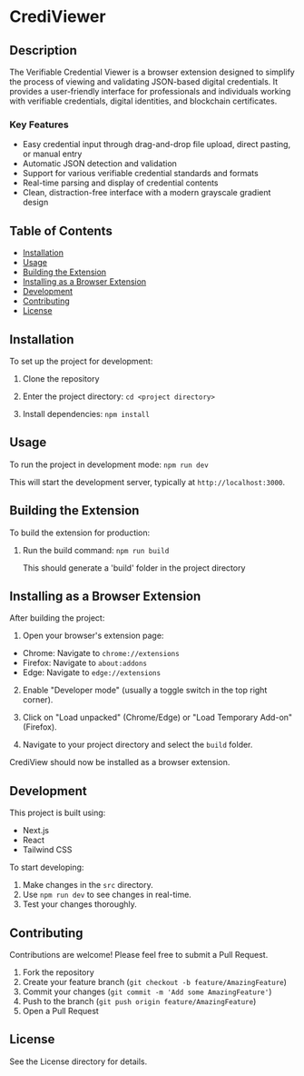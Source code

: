 # CrediViewer

## Description

The Verifiable Credential Viewer is a browser extension designed to simplify the process of viewing and validating JSON-based digital credentials. It provides a user-friendly interface for professionals and individuals working with verifiable credentials, digital identities, and blockchain certificates.

### Key Features

- Easy credential input through drag-and-drop file upload, direct pasting, or manual entry
- Automatic JSON detection and validation
- Support for various verifiable credential standards and formats
- Real-time parsing and display of credential contents
- Clean, distraction-free interface with a modern grayscale gradient design

## Table of Contents

- [Installation](#installation)
- [Usage](#usage)
- [Building the Extension](#building-the-extension)
- [Installing as a Browser Extension](#installing-as-a-browser-extension)
- [Development](#development)
- [Contributing](#contributing)
- [License](#license)

## Installation

To set up the project for development:

1. Clone the repository

2. Enter the project directory:
   ```cd <project directory>```

3. Install dependencies:
   ```npm install```

## Usage
To run the project in development mode:
   ```npm run dev```
   
   This will start the development server, typically at `http://localhost:3000`.

## Building the Extension

To build the extension for production:

1. Run the build command:
   ```npm run build```
   
   This should generate a 'build' folder in the project directory

## Installing as a Browser Extension

After building the project:

1. Open your browser's extension page:
- Chrome: Navigate to `chrome://extensions`
- Firefox: Navigate to `about:addons`
- Edge: Navigate to `edge://extensions`

2. Enable "Developer mode" (usually a toggle switch in the top right corner).

3. Click on "Load unpacked" (Chrome/Edge) or "Load Temporary Add-on" (Firefox).

4. Navigate to your project directory and select the `build` folder.

CrediView should now be installed as a browser extension.

## Development

This project is built using:

- Next.js
- React
- Tailwind CSS

To start developing:

1. Make changes in the `src` directory.
2. Use `npm run dev` to see changes in real-time.
3. Test your changes thoroughly.

## Contributing

Contributions are welcome! Please feel free to submit a Pull Request.

1. Fork the repository
2. Create your feature branch (`git checkout -b feature/AmazingFeature`)
3. Commit your changes (`git commit -m 'Add some AmazingFeature'`)
4. Push to the branch (`git push origin feature/AmazingFeature`)
5. Open a Pull Request

## License

See the License directory for details.
